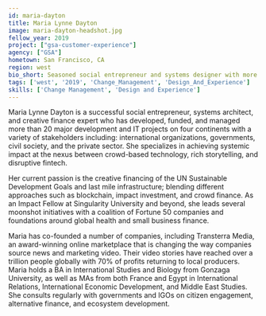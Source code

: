 ```yaml
---
id: maria-dayton
title: Maria Lynne Dayton
image: maria-dayton-headshot.jpg
fellow_year: 2019
project: ["gsa-customer-experience"]
agency: ["GSA"]
hometown: San Francisco, CA
region: west
bio_short: Seasoned social entrepreneur and systems designer with more than 20 major development and IT projects deployed globally.
tags: ['west', '2019', 'Change_Management', 'Design_And_Experience']
skills: ['Change Management', 'Design and Experience']
---
```


Maria Lynne Dayton is a successful social entrepreneur, systems architect, and creative finance expert who has developed, funded, and managed more than 20 major development and IT projects on four continents with a variety of stakeholders including: international organizations, governments, civil society, and the private sector. She specializes in achieving systemic impact at the nexus between crowd-based technology, rich storytelling, and disruptive fintech.

Her current passion is the creative financing of the UN Sustainable Development Goals and last mile infrastructure; blending different approaches such as blockchain, impact investment, and crowd finance. As an Impact Fellow at Singularity University and beyond, she leads several moonshot initiatives with a coalition of Fortune 50 companies and foundations around global health and small business finance.

Maria has co-founded a number of companies, including Transterra Media, an award-winning online marketplace that is changing the way companies source news and marketing video. Their video stories have reached over a trillion people globally with 70% of profits returning to local producers. Maria holds a BA in International Studies and Biology from Gonzaga University, as well as MAs from both France and Egypt in International Relations, International Economic Development, and Middle East Studies. She consults regularly with governments and IGOs on citizen engagement, alternative finance, and ecosystem development.
